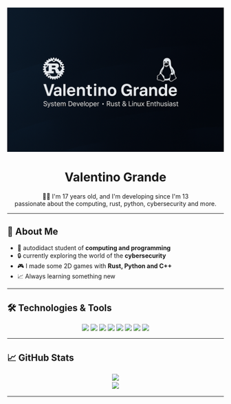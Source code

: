 <p align="center">
  <img src="https://github.com/valentinogrande/valentinogrande/blob/main/banner.png" alt="Banner" />
</p>

<h1 align="center">Valentino Grande</h1>

<p align="center">
  🧑‍💻 I'm 17 years old, and I'm developing since I'm 13<br/>
  passionate about the computing, rust, python, cybersecurity and more.
</p>

---

## 🚀 About Me

- 🔬 autodidact student of **computing and programming**
- 🔒 currently exploring the world of the **cybersecurity**
- 🎮 I made some 2D games with **Rust, Python and C++**
- 📈 Always learning something new

---

## 🛠️ Technologies & Tools

<p align="center">
  <img src="https://img.shields.io/badge/-Python-3776AB?style=for-the-badge&logo=python&logoColor=white"/>
  <img src="https://img.shields.io/badge/-Django-092E20?style=for-the-badge&logo=django"/>
  <img src="https://img.shields.io/badge/-Rust-000000?style=for-the-badge&logo=rust"/>
  <img src="https://img.shields.io/badge/-C++-00599C?style=for-the-badge&logo=c%2b%2b"/>
  <img src="https://img.shields.io/badge/-Bash-121011?style=for-the-badge&logo=gnu-bash"/>
  <img src="https://img.shields.io/badge/-Linux-FCC624?style=for-the-badge&logo=linux&logoColor=black"/>
  <img src="https://img.shields.io/badge/-TensorFlow-FF6F00?style=for-the-badge&logo=tensorflow"/>
  <img src="https://img.shields.io/badge/-Actix-2F333A?style=for-the-badge&logo=rust"/>
</p>

---

## 📈 GitHub Stats

<p align="center">
  <img src="https://github-readme-stats.vercel.app/api?username=valentinogrande&show_icons=true&theme=radical&hide=issues&hide_border=false" />
  <br/>
  <img src="https://github-readme-stats.vercel.app/api/top-langs/?username=valentinogrande&layout=compact&theme=radical&hide_border=false" />
</p>

---
